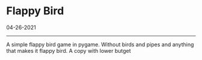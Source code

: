 # Flappy Bird

04-26-2021

---

A simple flappy bird game in pygame. Without birds and pipes and anything that makes it flappy bird.
A copy with lower butget